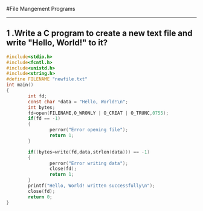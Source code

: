#File Mangement Programs

---

## 1 .Write a C program to create a new text file and write "Hello, World!" to it?

```c
#include<stdio.h>
#include<fcntl.h>
#include<unistd.h>
#include<string.h>
#define FILENAME "newfile.txt"
int main()
{
        int fd;
        const char *data = "Hello, World!\n";
        int bytes;
        fd=open(FILENAME,O_WRONLY | O_CREAT | O_TRUNC,0755);
        if(fd == -1)
        {
                perror("Error opening file");
                return 1;
        }

        if((bytes=write(fd,data,strlen(data))) == -1)
        {
                perror("Error writing data");
                close(fd);
                return 1;
        }
        printf("Hello, World! written successfully\n");
        close(fd);
        return 0;
}
